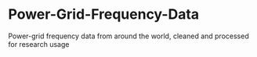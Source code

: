 # Power-Grid-Frequency-Data
Power-grid frequency data from around the world, cleaned and processed for research usage
